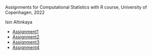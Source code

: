 Assignments for Computational Statistics with R course, University of Copenhagen, 2022

Isin Altinkaya


- [Assignment1]("./Assignment1_Smoothing.pdf")
- [Assignment2]("./Assignment2_UnivariateSimulation.pdf")
- [Assignment3]("./Assignment3_EM-Algorithm.pdf")
- [Assignment4]("./Assignment4_StochasticOptimization.pdf")
